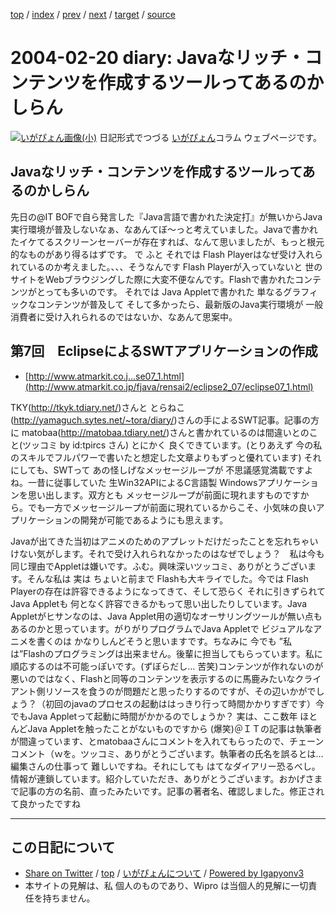 [top](../index.html) 
 / [index](index.html) 
 / [prev](ig040219.html) 
 / [next](ig040221.html) 
 / [target](http://www.igapyon.jp/igapyon/diary/2004/ig040220.html) 
 / [source](https://github.com/igapyon/diary/blob/master/2004/ig040220.src.md) 

2004-02-20 diary: Javaなリッチ・コンテンツを作成するツールってあるのかしらん
=====================================================================================================
[![いがぴょん画像(小)](http://www.igapyon.jp/igapyon/diary/images/iga200306s.jpg "いがぴょん")](http://www.igapyon.jp/igapyon/diary/memo/memoigapyon.html) 日記形式でつづる [いがぴょん](http://www.igapyon.jp/igapyon/diary/memo/memoigapyon.html)コラム ウェブページです。

## Javaなリッチ・コンテンツを作成するツールってあるのかしらん

先日の@IT BOFで自ら発言した『Java言語で書かれた決定打』が無いからJava実行環境が普及しないなぁ、なあんてぼ～っと考えていました。Javaで書かれたイケてるスクリーンセーバーが存在すれば、なんて思いましたが、もっと根元的なものがあり得るはずです。
で ふと それでは Flash Playerはなぜ受け入れられているのか考えました。、、、そうなんです Flash Playerが入っていないと 世のサイトをWebブラウジングした際に大変不便なんです。Flashで書かれたコンテンツがとっても多いのです。
それでは Java Appletで書かれた 単なるグラフィックなコンテンツが普及して そして多かったら、最新版のJava実行環境が 一般消費者に受け入れられるのではないか、なあんて思案中。


## 第7回　EclipseによるSWTアプリケーションの作成


* [http://www.atmarkit.co.j...se07_1.html](http://www.atmarkit.co.jp/fjava/rensai2/eclipse2_07/eclipse07_1.html)

TKY(http://tkyk.tdiary.net/)さんと とらねこ(http://yamaguch.sytes.net/~tora/diary/)さんの手によるSWT記事。記事の方に matobaa(http://matobaa.tdiary.net/)さんと書かれているのは間違いとのこと(ツッコミ by id:tpircs さん) とにかく 良くできています。(とりあえず 今の私のスキルでフルパワーで書いたと想定した文章よりもずっと優れています) それにしても、SWTって あの怪しげなメッセージループが 不思議感覚満載ですよね。一昔に従事していた 生Win32APIによるC言語製 Windowsアプリケーションを思い出します。双方とも メッセージループが前面に現れますものですから。でも一方でメッセージループが前面に現れているからこそ、小気味の良いアプリケーションの開発が可能であるようにも思えます。

Javaが出てきた当初はアニメのためのアプレットだけだったことを忘れちゃいけない気がします。それで受け入れられなかったのはなぜでしょう？　私は今も同じ理由でAppletは嫌いです。ふむ。興味深いツッコミ、ありがとうございます。そんな私は 実は ちょいと前まで Flashも大キライでした。今では Flash Playerの存在は許容できるようになってきて、そして恐らく それに引きずられて Java Appletも 何となく許容できるかもって思い出したりしています。Java Appletがヒサンなのは、Java Applet用の適切なオーサリングツールが無い点もあるのかと思っています。がりがりプログラムでJava Appletで ビジュアルなアニメを書くのは かなりしんどそうと思いますです。ちなみに 今でも ”私は”Flashのプログラミングは出来ません。後輩に担当してもらっています。私に順応するのは不可能っぽいです。(ずぼらだし… 苦笑)コンテンツが作れないのが悪いのではなく、Flashと同等のコンテンツを表示するのに馬鹿みたいなクライアント側リソースを食うのが問題だと思ったりするのですが、その辺いかがでしょう？（初回のjavaのプロセスの起動ははっきり行って時間かかりすぎです）今でもJava Appletって起動に時間がかかるのでしょうか？ 実は、ここ数年 ほとんどJava Appletを触ったことがないものですから (爆笑)＠ＩＴの記事は執筆者が間違っています、とmatobaaさんにコメントを入れてもらったので、チェーンコメント（ｗを。ツッコミ、ありがとうございます。執筆者の氏名を誤るとは… 編集さんの仕事って 難しいですね。それにしても はてなダイアリー恐るべし。情報が連鎖しています。紹介していただき、ありがとうございます。おかげさまで記事の方の名前、直ったみたいです。記事の著者名、確認しました。修正されて良かったですね


----------------------------------------------------------------------------------------------------

## この日記について

* [Share on Twitter](https://twitter.com/intent/tweet?hashtags=igapyon%2Cdiary%2C%E3%81%84%E3%81%8C%E3%81%B4%E3%82%87%E3%82%93&text=Java%E3%81%AA%E3%83%AA%E3%83%83%E3%83%81%E3%83%BB%E3%82%B3%E3%83%B3%E3%83%86%E3%83%B3%E3%83%84%E3%82%92%E4%BD%9C%E6%88%90%E3%81%99%E3%82%8B%E3%83%84%E3%83%BC%E3%83%AB%E3%81%A3%E3%81%A6%E3%81%82%E3%82%8B%E3%81%AE%E3%81%8B%E3%81%97%E3%82%89%E3%82%93&url=http%3A%2F%2Fwww.igapyon.jp%2Figapyon%2Fdiary%2F2004%2Fig040220.html) / [top](../index.html) / [いがぴょんについて](http://www.igapyon.jp/igapyon/diary/memo/memoigapyon.html) / [Powered by Igapyonv3](https://github.com/igapyon/igapyonv3)
* 本サイトの見解は、私 個人のものであり、Wipro は当個人的見解に一切責任を持ちません。 
